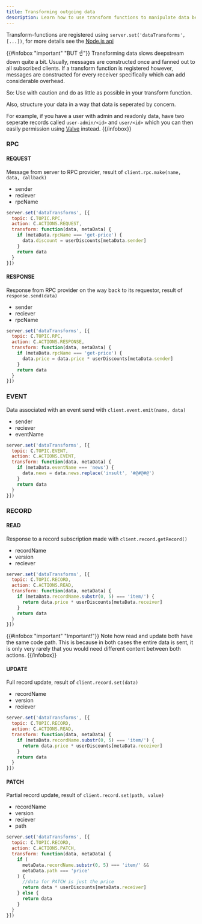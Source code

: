 ```yaml
---
title: Transforming outgoing data
description: Learn how to use transform functions to manipulate data before it leaves the server
---
```


Transform-functions are registered using `server.set('dataTransforms', [...])`, for more details see the [Node.js api](../node-api/)

{{#infobox "important" "BUT ☝"}}
Transforming data slows deepstream down quite a bit. Usually, messages are constructed once and fanned out to all subscribed clients. If a transform function is registered however, messages are constructed for every receiver specifically which can add considerable overhead.

So: Use with caution and do as little as possible in your transform function.

Also, structure your data in a way that data is seperated by concern.

For example, if you have a user with admin and readonly data, have two seperate records called `user-admin/<id>` and `user/<id>` which you can then easily permission using [Valve](../valve-permissions/) instead.
{{/infobox}}

### RPC

#### REQUEST
Message from server to RPC provider, result of `client.rpc.make(name, data, callback)`<br>

- sender
- reciever
- rpcName

```javascript
server.set('dataTransforms', [{
  topic: C.TOPIC.RPC,
  action: C.ACTIONS.REQUEST,
  transform: function(data, metaData) {
    if (metaData.rpcName === 'get-price') {
      data.discount = userDiscounts[metaData.sender]
    }
    return data
  }
}])
```

#### RESPONSE
Response from RPC provider on the way back to its requestor, result of `response.send(data)`

- sender
- reciever
- rpcName

```javascript
server.set('dataTransforms', [{
  topic: C.TOPIC.RPC,
  action: C.ACTIONS.RESPONSE,
  transform: function(data, metaData) {
    if (metaData.rpcName === 'get-price') {
      data.price = data.price * userDiscounts[metaData.sender]
    }
    return data
  }
}])
```

### EVENT
Data associated with an event send with `client.event.emit(name, data)`

- sender
- reciever
- eventName

```javascript
server.set('dataTransforms', [{
  topic: C.TOPIC.EVENT,
  action: C.ACTIONS.EVENT,
  transform: function(data, metaData) {
    if (metaData.eventName === 'news') {
      data.news = data.news.replace('insult', '#@#@#@')
    }
    return data
  }
}])
```

### RECORD

#### READ
Response to a record subscription made with `client.record.getRecord()`

- recordName
- version
- reciever

```javascript
server.set('dataTransforms', [{
  topic: C.TOPIC.RECORD,
  action: C.ACTIONS.READ,
  transform: function(data, metaData) {
    if (metaData.recordName.substr(0, 5) === 'item/') {
      return data.price * userDiscounts[metaData.receiver]
    }
    return data
  }
}])
```

{{#infobox "important" "Important!"}}
Note how read and update both have the same code path. This is because in both cases the entire data is sent, it is only very rarely that you would need different content between both actions.
{{/infobox}}

#### UPDATE
Full record update, result of `client.record.set(data)`

- recordName
- version
- reciever

```javascript
server.set('dataTransforms', [{
  topic: C.TOPIC.RECORD,
  action: C.ACTIONS.READ,
  transform: function(data, metaData) {
    if (metaData.recordName.substr(0, 5) === 'item/') {
      return data.price * userDiscounts[metaData.receiver]
    }
    return data
  }
}])
```

#### PATCH
Partial record update, result of `client.record.set(path, value)`

- recordName
- version
- reciever
- path

```javascript
server.set('dataTransforms', [{
  topic: C.TOPIC.RECORD,
  action: C.ACTIONS.PATCH,
  transform: function(data, metaData) {
    if (
      metaData.recordName.substr(0, 5) === 'item/' &&
      metaData.path === 'price'
    ) {
      //data for PATCH is just the price
      return data * userDiscounts[metaData.receiver]
    } else {
      return data
    }
  }
}])
```
